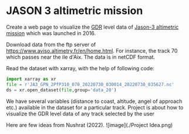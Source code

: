 # JASON 3 altimetric mission 

Create a web page to visualize the [GDR](https://www.aviso.altimetry.fr/en/data/products/sea-surface-height-products/global/gdr-igdr-and-ogdr.html) level data 
of [Jason-3 altimetric mission](https://podaac.jpl.nasa.gov/JASON3) which was launched in 2016. 

Download data from the ftp server of https://www.aviso.altimetry.fr/en/home.html. 
For  instance, the track 70  which passes near the ile d'Aix. 
The data is in netCDF format. 

Read the dataset with xarray, with the help of following code:
```py
import xarray as xr
file = r'JA3_GPN_2PfP310_070_20220730_030014_20220730_035627.nc'
ds = xr.open_dataset(file,group='data_20')
```

We have several variables (distance to coast, altitude, angel of approach etc.) available in the dataset for a particular track.
Project is about how to visualize the GDR level data of any track selected by the user

Here are few ideas from Nushrat (2022).
![image](./Project Idea.png)


